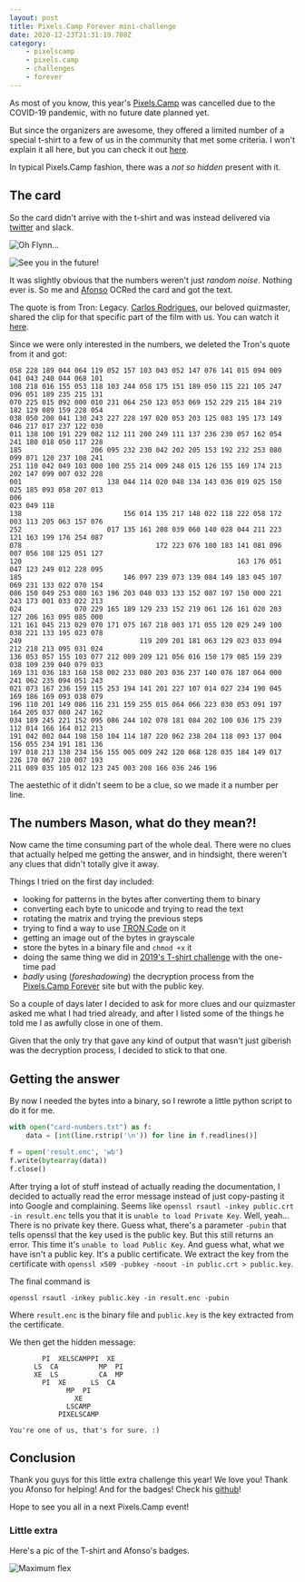 ```yaml
---
layout: post
title: Pixels.Camp Forever mini-challenge
date: 2020-12-23T21:31:19.708Z
category: 
    - pixelscamp 
    - pixels.camp 
    - challenges
    - forever
---
```

As most of you know, this year's [Pixels.Camp](https://pixels.camp) was cancelled due to the COVID-19 pandemic, with no future date planned yet.

But since the organizers are awesome, they offered a limited number of a special t-shirt to a few of us in the community that met some criteria. I won't explain it all here, but you can check it out [here](https://github.com/PixelsCamp/pixelscamp-forever).

In typical Pixels.Camp fashion, there was a *not so hidden* present with it.

## The card

So the card didn't arrive with the t-shirt and was instead delivered via [twitter](https://twitter.com/pixelscamp/status/1340724144778801152) and slack.

![Oh Flynn...](/images/uploads/a6_1.png "A6_1")

![See you in the future!](/images/uploads/a6_2.png "A6_2")

It was slightly obvious that the numbers weren't just *random noise*. Nothing ever is.
So me and [Afonso](https://twitter.com/Af0nsus) OCRed the card and got the text.

The quote is from Tron: Legacy. [Carlos Rodrigues](https://twitter.com/carlosefr), our beloved quizmaster, shared the clip for that specific part of the film with us. You can watch it [here](https://www.youtube.com/watch?v=pDHBqK8gc_E).

Since we were only interested in the numbers, we deleted the Tron's quote from it and got:

```
058 228 189 044 064 119 052 157 103 043 052 147 076 141 015 094 009 041 043 240 044 068 101
108 218 016 155 053 118 103 244 058 175 151 189 050 115 221 105 247 096 051 189 235 215 131
070 225 015 092 000 010 231 064 250 123 053 069 152 229 215 184 219 182 129 089 159 228 054
038 050 200 041 130 243 227 228 197 020 053 203 125 083 195 173 149 046 217 017 237 122 030
011 138 100 191 229 082 112 111 200 249 111 137 236 230 057 162 054 241 180 018 050 117 228
185                 206 095 232 230 042 202 205 153 192 232 253 080 099 071 120 237 108 241
251 110 042 049 103 000 100 255 214 009 248 015 126 155 169 174 213 202 147 099 007 032 228
001                     138 044 114 020 048 134 143 036 019 025 150 025 185 093 058 207 013
006                                                                             023 049 118
138                         156 014 135 217 148 022 118 222 058 172 003 113 205 063 157 076
252                     017 135 161 208 039 060 140 028 044 211 223 121 163 199 176 254 087
078                                 172 223 076 180 183 141 081 096 007 056 108 125 051 127
120                                                     163 176 051 047 123 249 012 228 095
185                         146 097 239 073 139 084 149 183 045 107 069 231 133 022 070 154
086 150 049 253 080 163 196 203 048 033 133 152 087 197 150 000 221 243 173 001 033 022 213
024             070 229 165 189 129 233 152 219 061 126 161 020 203 127 206 163 095 085 000
121 161 045 213 029 070 171 075 167 218 003 171 055 120 029 249 100 038 221 133 195 023 078
249                             119 209 201 181 063 129 023 033 094 212 218 213 095 031 024
136 053 057 155 103 077 212 089 209 121 056 016 150 179 085 159 239 038 109 239 040 079 033
169 131 036 183 168 158 002 233 080 203 036 237 140 076 187 064 000 241 062 235 094 051 243
021 073 167 236 159 115 253 194 141 201 227 107 014 027 234 190 045 169 186 169 093 038 079
196 110 201 149 086 116 231 159 255 015 064 066 223 030 053 091 197 164 205 037 080 247 162
034 189 245 221 152 095 086 244 102 078 181 084 202 100 036 175 239 112 014 166 164 012 213
191 042 002 044 198 150 104 114 187 220 062 238 204 118 093 137 004 156 055 234 191 181 136
197 018 213 138 234 156 155 005 009 242 120 068 128 035 184 149 017 226 170 067 210 007 193
211 089 035 105 012 123 245 003 208 166 036 246 196
```

The aestethic of it didn't seem to be a clue, so we made it a number per line.

## The numbers Mason, what do they mean?!

Now came the time consuming part of the whole deal. There were no clues that actually helped me getting the answer, and in hindsight, there weren't any clues that didn't totally give it away.

Things I tried on the first day included:

* looking for patterns in the bytes after converting them to binary
* converting each byte to unicode and trying to read the text
* rotating the matrix and trying the previous steps
* trying to find a way to use [TRON Code](https://en.wikipedia.org/wiki/TRON_(encoding)) on it
* getting an image out of the bytes in grayscale
* store the bytes in a binary file and `chmod +x` it
* doing the same thing we did in [2019's T-shirt challenge](https://killmaster.netlify.app/2019/03/24/the-tshirt-challenge/) with the one-time pad
* *badly* using (*foreshadowing*) the decryption process from the [Pixels.Camp Forever](https://github.com/PixelsCamp/pixelscamp-forever) site but with the public key.

So a couple of days later I decided to ask for more clues and our quizmaster asked me what I had tried already, and after I listed some of the things he told me I as awfully close in one of them.

Given that the only try that gave any kind of output that wasn't just giberish was the decryption process, I decided to stick to that one.

## Getting the answer

By now I needed the bytes into a binary, so I rewrote a little python script to do it for me.

```python
with open("card-numbers.txt") as f:
    data = [int(line.rstrip('\n')) for line in f.readlines()]

f = open('result.enc', 'wb')
f.write(bytearray(data))
f.close()
```

After trying a lot of stuff instead of actually reading the documentation, I decided to actually read the error message instead of just copy-pasting it into Google and complaining.
Seems like `openssl rsautl -inkey public.crt -in result.enc` tells you that it is `unable to load Private Key`. 
Well, yeah... There is no private key there. 
Guess what, there's a parameter `-pubin` that tells openssl that the key used is the public key.
But this still returns an error. This time it's `unable to load Public Key`.
And guess what, what we have isn't a public key. It's a public certificate.
We extract the key from the certificate with `openssl x509 -pubkey -noout -in public.crt > public.key`.

The final command is

```
openssl rsautl -inkey public.key -in result.enc -pubin
```

Where `result.enc` is the binary file and `public.key` is the key extracted from the certificate.

We then get the hidden message:

```
        PI  XELSCAMPPI  XE
      LS  CA          MP  PI
      XE  LS          CA  MP
        PI  XE      LS  CA
              MP  PI
                XE
              LSCAMP
            PIXELSCAMP

You're one of us, that's for sure. :)
```

## Conclusion

Thank you guys for this little extra challenge this year! We love you!
Thank you Afonso for helping! And for the badges! Check his [github](https://github.com/afonsus1997)!

Hope to see you all in a next Pixels.Camp event!

### Little extra

Here's a pic of the T-shirt and Afonso's badges.

![Maximum flex](/images/uploads/img_20201222_130335.jpg "The T-shirt and badges!")
